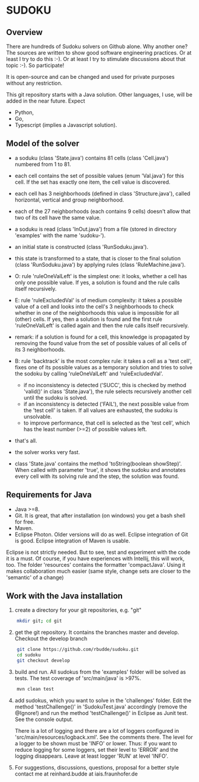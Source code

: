 # SUDOKU

## Overview

There are hundreds of Sudoku solvers on Github alone. Why another one? The sources are written to show good software engineering practices.
Or at least I try to do this :-). Or at least I try to stimulate discussions about that topic :-). So participate!

It is open-source and can be changed and used for private purposes without any restriction.

This git repository starts with a Java solution. Other languages, I use, will be added in the near future. Expect

* Python,
* Go,
* Typescript (implies a Javascript solution).

## Model of the solver

* a soduku (class 'State.java') contains 81 cells (class 'Cell.java') numbered from 1 to 81.
* each cell contains the set of possible values (enum 'Val.java') for this cell. If the set has exactly one item, the cell value is discovered.
* each cell has 3 neighborhoods (defined in class 'Structure.java'), called horizontal, vertical and group neighborhood.
* each of the 27 neighborhoods (each contains 9 cells) doesn't allow that two of its cell have the same value.

* a soduku is read (class 'InOut.java') from a file (stored in directory 'examples' with the name 'sudoku-<two-digit-number>').
* an initial state is constructed (class 'RunSoduku.java').
* this state is transformed to a state, that is closer to the final solution (class 'RunSoduku.java') by applying rules (class 'RuleMachine.java').

* O: rule 'ruleOneValLeft' is the simplest one: it looks, whether a cell has only one possible value. If yes, a solution is found and the rule
  calls itself recursively.

* E: rule 'ruleExcludedVal' is of medium complexity: it takes a possible value of a cell and looks into the cell's 3 neighborhoods to check whether in one
  of the neighborhoods this value is impossible for all (other) cells. If yes, then a solution is found and the first rule 'ruleOneValLeft' is called 
  again and then the rule calls itself recursively.
  
* remark: if a solution is found for a cell, this knowledge is propagated by removing the found value from the set of possible values of all cells of
  its 3 neighborhoods.

* B: rule 'backtrack' is the most complex rule: it takes a cell as a 'test cell', fixes one of its possible values as a temporary solution and tries to solve the sodoku
  by calling 'ruleOneValLeft' and 'ruleExcludedVal'.
  * if no inconsistency is detected ('SUCC', this is checked by method 'valid()' in class 'State.java'), the rule selects
    recursively another cell until the sudoku is solved.
  * if an inconsistency is detected ('FAIL'), the next possible value from the 'test cell' is taken. If all values are exhausted, the sudoku is unsolvable.
  * to improve performance, that cell is selected as the 'test cell', which has the least number (>=2) of possible values left.

* that's all.
* the solver works very fast.
* class 'State.java' contains the method 'toString(boolean showStep)'. When called with parameter 'true', it shows the sudoku and annotates every cell with
  its solving rule and the step, the solution was found. 

## Requirements for Java

* Java >=8.
* Git. It is great, that after installation (on windows) you get a bash shell for free.
* Maven.
* Eclipse Photon. Older versions will do as well. Eclipse integration of Git is good. Eclipse integration of Maven is usable.

Eclipse is not strictly needed. But to see, test and experiment with the code it is a must. Of course, if you have experiences with Intellij, this will work, too. The folder 'resources' contains the formatter 'compactJava'. Using it makes collaboration much easier (same style, change sets are closer to the 'semantic' of a change)
  
## Work with the Java installation

1. create a directory for your git repositories, e.g. "git"
```sh
    mkdir git; cd git
```

2. get the git repository. It contains the branches master and develop. Checkout the develop branch
```sh
    git clone https://github.com/rbudde/sudoku.git
    cd sudoku
    git checkout develop
```

3. build and run. All sudokus from the 'examples' folder will be solved as tests. The test coverage of 'src/main/java' is >97%.
```sh
    mvn clean test
```

4. add sudokus, which you want to solve in the 'challenges' folder. Edit the method 'testChallenge()' in 'SudokuTest.java' accordingly (remove the @Ignore!)
   and run the method 'testChallenge()' in Eclipse as Junit test. See the console output.
   
   There is a lot of logging and there are a lot of loggers configured in 'src/main/resources/logback.xml'. See the comments there.
   The level for a logger to be shown must be 'INFO' or lower. Thus: if you want to reduce logging for some loggers, set their level to 'ERROR' and the logging
   disappears. Leave at least logger 'RUN' at level 'INFO'.

5. For suggestions, discussions, questions, proposal for a better style contact me at reinhard.budde at iais.fraunhofer.de

